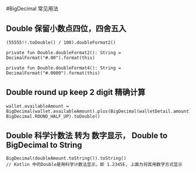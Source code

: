 #BigDecimal 常见用法 

## Double 保留小数点四位，四舍五入

```
(55555!!.toDouble() / 100).doubleFormat2()
    
private fun Double.doubleFormat2(): String = DecimalFormat("#.00").format(this)

private fun Double.doubleFormat4(): String = DecimalFormat("#.0000").format(this)
```

## Double round up keep 2 digit 精确计算

```
wallet.availableAmount = BigDecimal(wallet.availableAmount).plus(BigDecimal(walletDetail.amount)).setScale(2, BigDecimal.ROUND_HALF_UP).toDouble()
```

## Double 科学计数法 转为 数字显示， Double to BigDecimal to String

```
BigDecimal(doubleAmount.toString()).toString()
// Kotlin 中的Double是用科学计数法显示，即 1.2345E, 上面为将其用数字方式显示
```